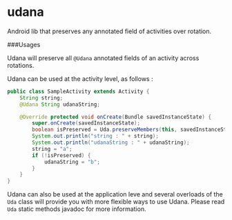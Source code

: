 # udana
Android lib that preserves any annotated field of activities over rotation.

###Usages 

Udana will preserve all `@Udana` annotated fields of an activity across rotations.

Udana can be used at the activity level, as follows :

```java
public class SampleActivity extends Activity {
    String string;
    @Udana String udanaString;

    @Override protected void onCreate(Bundle savedInstanceState) {
        super.onCreate(savedInstanceState);
        boolean isPreserved = Uda.preserveMembers(this, savedInstanceState);
        System.out.println("string : " + string);
        System.out.println("udanaString : " + udanaString);
        string = "a";
        if (!isPreserved) {
            udanaString = "b";
        }
    }
}
```

Udana can also be used at the application leve and several overloads of the `Uda` class will provide you with more flexible ways to use Udana. Please read `Uda` static methods javadoc for more information.
